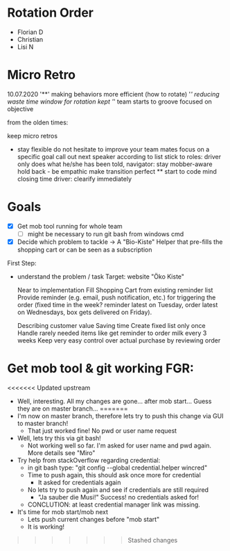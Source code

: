 # Rotation Order

- Florian D
- Christian 
- Lisi N

# Micro Retro

10.07.2020
'**' making behaviors more efficient (how to rotate)
'*' reducing waste
time window for rotation kept
'*' team starts to groove
focused on objective


from the olden times:

keep micro retros
* stay flexible
do not hesitate to improve your team mates
focus on a specific goal
call out next speaker according to list
stick to roles: driver only does what he/she has been told, navigator: stay mobber-aware
hold back - be empathic
make transition perfect
** start to code
mind closing time
driver: clearify immediately

# Goals

- [x] Get mob tool running for whole team
    - [ ] might be necessary to run git bash from windows cmd
- [x] Decide which problem to tackle
    -> A "Bio-Kiste" Helper that pre-fills the shopping cart or can be seen as a subscription

First Step:
 - understand the problem / task
    Target: website "Öko Kiste"

    Near to implementation
       Fill Shopping Cart from existing reminder list
       Provide reminder (e.g. email, push notification, etc.) for triggering the order (fixed time in the week? reminder latest on Tuesday, order latest on Wednesdays, box gets delivered on Friday).
       
    Describing customer value
       Saving time
       Create fixed list only once
       Handle rarely needed items like get reminder to order milk every 3 weeks
       Keep very easy control over actual purchase by reviewing order


# Get mob tool & git working FGR:

<<<<<<< Updated upstream
- Well, interesting. All my changes are gone... after mob start...
Guess they are on master branch...
=======
- I'm now on master branch, therefore lets try to push this change via GUI to master branch!
   - That just worked fine! No pwd or user name request
- Well, lets try this via git bash!
   - Not working well so far. I'm asked for user name and pwd again. More details see "Miro"
- Try help from stackOverflow regarding credential:
    - in git bash type: "git config --global credential.helper wincred"
    - Time to push again, this should ask once more for credential
       - It asked for credentials again
    - No lets try to push again and see if credentials are still required
       - "Ja sauber die Musi!" Success! no credentials asked for!
    - CONCLUTION: at least credential manager link was missing.
- It's time for mob start/mob next
    - Lets push current changes before "mob start"
    - It is working!

    
 
>>>>>>> Stashed changes
